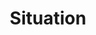 ---
### CONTENT ###

# The question you want to ask
text: Which statement best describes your situation?

# The answer options and page name of destination associated with each answer
# Add as many as you need.
answers:
  - text: "I tested positive for COVID-19"
    path: symptoms
  - text: "I feel sick"
    path: symptoms
  - text: "I've had close contact with someone who tested positive"
    path: contact-period

# Whether this question includes related resources (yes or no)
# To add resources, create a content page in the "_resources" folder and add this question's filename to the "related-page-name" setting, for example, who.md.
resources: yes

# =============================================================================

### NAVIGATION ###

# The name of this page used for the URL, for example, who.html
slug: situation

# The name of the page where the back button goes from this question
back: index

# =============================================================================

### SETTINGS ###

# The name of the layout template this question uses
layout: question

# The title of this page for display purposes, if needed
title: Situation

# The number of this question that may be used for ordering or sorting
number: 1

# The input type for this question, currently radio only
type: radio
---